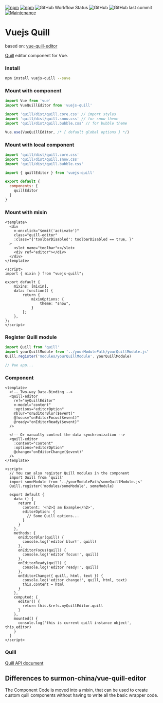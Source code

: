 [![npm](https://img.shields.io/npm/v/vuejs-quill?style=flat-square)](https://www.npmjs.com/package/vuejs-quill)
[![npm](https://img.shields.io/npm/dt/vuejs-quill?style=flat-square)](https://www.npmjs.com/package/vuejs-quill)
![GitHub Workflow Status](https://img.shields.io/github/workflow/status/JonathanTreffler/vuejs-quill/Lint?label=Lint&style=flat-square)
![GitHub](https://img.shields.io/github/license/JonathanTreffler/vuejs-quill?style=flat-square)
![GitHub last commit](https://img.shields.io/github/last-commit/JonathanTreffler/vuejs-quill?style=flat-square)
[![Maintenance](https://img.shields.io/maintenance/yes/2020?style=flat-square)](https://github.com/JonathanTreffler/vuejs-quill/commits/)

# Vuejs Quill

based on: [vue-quill-editor](https://github.com/surmon-china/vue-quill-editor/)

[Quill](https://github.com/quilljs/quill) editor component for Vue.

### Install

``` bash
npm install vuejs-quill --save
```

### Mount with component
``` javascript
import Vue from 'vue'
import VueQuillEditor from 'vuejs-quill'

import 'quill/dist/quill.core.css' // import styles
import 'quill/dist/quill.snow.css' // for snow theme
import 'quill/dist/quill.bubble.css' // for bubble theme

Vue.use(VueQuillEditor, /* { default global options } */)
```

 ### Mount with local component
```javascript
import 'quill/dist/quill.core.css'
import 'quill/dist/quill.snow.css'
import 'quill/dist/quill.bubble.css'

import { quillEditor } from 'vuejs-quill'

export default {
  components: {
    quillEditor
  }
}
```

### Mount with mixin
```vue
<template>
  <div
    v-on:click="$emit('activate')"
    class="quill-editor"
    :class="{'toolbarDisabled': toolbarDisabled == true, }"
  >
    <slot name="toolbar"></slot>
    <div ref="editor"></div>
  </div>
</template>

<script>
import { mixin } from "vuejs-quill";

export default {
	mixins: [mixin],
	data: function() {
		return {
			mixinOptions: {
				theme: "snow",
			}
		};
	},
};
</script>
```

### Register Quill module

```javascript
import Quill from 'quill'
import yourQuillModule from '../yourModulePath/yourQuillModule.js'
Quill.register('modules/yourQuillModule', yourQuillModule)

// Vue app...
```

### Component

``` vue
<template>
  <!-- Two-way Data-Binding -->
  <quill-editor
    ref="myQuillEditor"
    v-model="content"
    :options="editorOption"
    @blur="onEditorBlur($event)"
    @focus="onEditorFocus($event)"
    @ready="onEditorReady($event)"
  />

  <!-- Or manually control the data synchronization -->
  <quill-editor
    :content="content"
    :options="editorOption"
    @change="onEditorChange($event)"
  />
</template>

<script>
  // You can also register Quill modules in the component
  import Quill from 'quill'
  import someModule from '../yourModulePath/someQuillModule.js'
  Quill.register('modules/someModule', someModule)
  
  export default {
    data () {
      return {
        content: '<h2>I am Example</h2>',
        editorOption: {
          // Some Quill options...
        }
      }
    },
    methods: {
      onEditorBlur(quill) {
        console.log('editor blur!', quill)
      },
      onEditorFocus(quill) {
        console.log('editor focus!', quill)
      },
      onEditorReady(quill) {
        console.log('editor ready!', quill)
      },
      onEditorChange({ quill, html, text }) {
        console.log('editor change!', quill, html, text)
        this.content = html
      }
    },
    computed: {
      editor() {
        return this.$refs.myQuillEditor.quill
      }
    },
    mounted() {
      console.log('this is current quill instance object', this.editor)
    }
  }
</script>
```

### Quill
[Quill API document](https://quilljs.com/docs/quickstart/)

## Differences to surmon-china/vue-quill-editor
The Component Code is moved into a mixin, that can be used to create custom quill components without having to write all the basic wrapper code.

